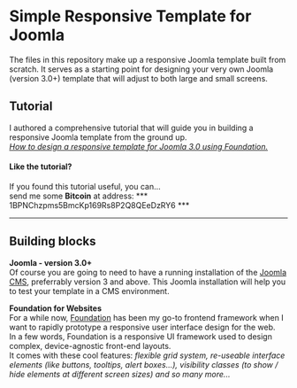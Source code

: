 # Simple Responsive Template for Joomla
The files in this repository make up a responsive Joomla template built from scratch. It serves as a starting point for designing your very own Joomla (version 3.0+) template that will adjust to both large and small screens.

## Tutorial
I authored a comprehensive tutorial that will guide you in building a responsive Joomla template from the ground up.   
*[How to design a responsive template for Joomla 3.0 using Foundation.]()*

#### Like the tutorial?
If you found this tutorial useful, you can...  
send me some **Bitcoin** at address: *** 1BPNChzpms5BmcKp169Rs8P2Q8QEeDzRY6 ***

---

## Building blocks

**Joomla - version 3.0+**  
Of course you are going to need to have a running installation of the [Joomla CMS](http://joomla.org), preferrably version 3 and above. This Joomla installation will help you to test your template in a CMS environment.

**Foundation for Websites**  
For a while now, [Foundation](http://foundation.zurb.com) has been my go-to frontend framework when I want to rapidly prototype a responsive user interface design for the web.  
In a few words, Foundation is a responsive UI framework used to design complex, device-agnostic front-end layouts.   
It comes with these cool features: _flexible grid system, re-useable interface elements (like buttons, tooltips, alert boxes...), visibility classes (to show / hide elements at different screen sizes) and so many more..._